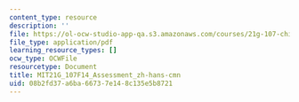 ```yaml
---
content_type: resource
description: ''
file: https://ol-ocw-studio-app-qa.s3.amazonaws.com/courses/21g-107-chinese-i-streamlined-fall-2014/08b2fd37a6ba66737e148c135e5b8721_MIT21G_107F14_Assessment_zh-hans-cmn.pdf
file_type: application/pdf
learning_resource_types: []
ocw_type: OCWFile
resourcetype: Document
title: MIT21G_107F14_Assessment_zh-hans-cmn
uid: 08b2fd37-a6ba-6673-7e14-8c135e5b8721
---
```

